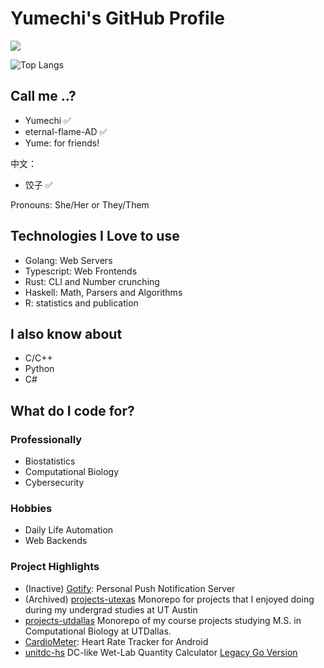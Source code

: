 # Yumechi's GitHub Profile

![](https://github-readme-stats.vercel.app/api?username=eternal-flame-AD&show_icons=true&theme=radical&disable_animations=true)

![Top Langs](https://github-readme-stats.vercel.app/api/top-langs/?username=eternal-flame-AD&layout=pie&theme=radical&disable_animations=true&hide=html,css)

## Call me ..?

- Yumechi ✅
- eternal-flame-AD ✅
- Yume: for friends!

中文：
- 饺子 ✅

Pronouns: She/Her or They/Them

## Technologies I Love to use

- Golang: Web Servers
- Typescript: Web Frontends
- Rust: CLI and Number crunching
- Haskell: Math, Parsers and Algorithms
- R: statistics and publication

## I also know about

- C/C++
- Python
- C#

## What do I code for?

### Professionally

- Biostatistics
- Computational Biology
- Cybersecurity

### Hobbies

- Daily Life Automation
- Web Backends

### Project Highlights

- (Inactive) [Gotify](https://github.com/gotify/server): Personal Push Notification Server
- (Archived) [projects-utexas](https://github.com/eternal-flame-AD/projects-utexas) Monorepo for projects that I enjoyed doing during my undergrad studies at UT Austin
- [projects-utdallas](https://github.com/eternal-flame-AD/projects-utdallas) Monorepo of my course projects studying M.S. in Computational Biology at UTDallas.
- [CardioMeter](https://github.com/eternal-flame-AD/CardioMeter): Heart Rate Tracker for Android
- [unitdc-hs](https://github.com/eternal-flame-AD/unitdc-rs) DC-like Wet-Lab Quantity Calculator [Legacy Go Version](https://github.com/eternal-flame-AD/unitdc)
